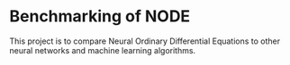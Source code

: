 # Benchmarking of NODE
This project is to compare Neural Ordinary Differential Equations to other neural networks and machine learning algorithms.
